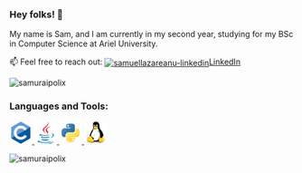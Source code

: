 ### Hey folks! 👋

<!--
**SamuraiPolix/SamuraiPolix** is a ✨ _special_ ✨ repository because its `README.md` (this file) appears on your GitHub profile.

Here are some ideas to get you started:

- 🔭 I’m currently working on ...
- 🌱 I’m currently learning ...
- 👯 I’m looking to collaborate on ...
- 🤔 I’m looking for help with ...
- 💬 Ask me about ...
- 📫 How to reach me: ...
- ⚡ Fun fact: ...
-->

My name is Sam, and I am currently in my second year, studying for my BSc in Computer Science at Ariel University.

📫 Feel free to reach out: <a href="https://linkedin.com/in/samuellazareanu" target="blank"><img align="center" src="https://raw.githubusercontent.com/rahuldkjain/github-profile-readme-generator/master/src/images/icons/Social/linked-in-alt.svg" alt="samuellazareanu-linkedin" height="10" width="20" />LinkedIn</a>

<p align="left"> <img src="https://komarev.com/ghpvc/?username=samuraipolix&label=Profile%20views&color=blue&style=flat" alt="samuraipolix" /> </p>

<h3 align="left">Languages and Tools:</h3>
<p align="left"> <a href="https://www.cprogramming.com/" target="_blank" rel="noreferrer"> <img src="https://raw.githubusercontent.com/devicons/devicon/master/icons/c/c-original.svg" alt="c" width="40" height="40"/> </a> <a href="https://www.java.com" target="_blank" rel="noreferrer"> <img src="https://raw.githubusercontent.com/devicons/devicon/master/icons/java/java-original.svg" alt="java" width="40" height="40"/> </a> <a href="https://www.python.org" target="_blank" rel="noreferrer"> <img src="https://raw.githubusercontent.com/devicons/devicon/master/icons/python/python-original.svg" alt="python" width="40" height="40"/> </a> <a href="https://www.linux.org/" target="_blank" rel="noreferrer"> <img src="https://raw.githubusercontent.com/devicons/devicon/master/icons/linux/linux-original.svg" alt="linux" width="40" height="40"/> </a> </p>

<p><img align="left" src="https://github-readme-stats.vercel.app/api/top-langs?username=samuraipolix&show_icons=true&locale=en&layout=compact&theme=dark" alt="samuraipolix" /></p>


<!--
<p>&nbsp;<img align="center" src="https://github-readme-stats.vercel.app/api?username=samuraipolix&show_icons=true&locale=en&theme=dark" alt="samuraipolix" /></p>
-->
